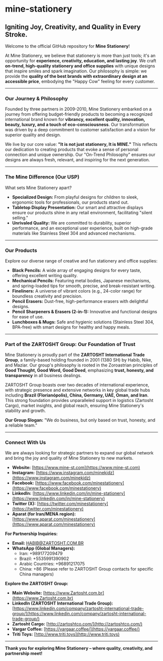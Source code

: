 # mine-stationery
## Igniting Joy, Creativity, and Quality in Every Stroke.

Welcome to the official GitHub repository for **Mine Stationery**!

At Mine Stationery, we believe that stationery is more than just tools; it's an opportunity for **experience, creativity, education, and lasting joy**. We craft **on-trend, high-quality stationery and office supplies** with unique designs that inspire smiles and spark imagination. Our philosophy is simple: we provide the **quality of the best brands with extraordinary design at an accessible price**, embodying the "Happy Cow" feeling for every customer.

---

### **Our Journey & Philosophy**

Founded by three partners in 2009-2010, Mine Stationery embarked on a journey from offering budget-friendly products to becoming a recognized international brand known for **vibrancy, excellent quality, innovation, beauty, luxury, and a touch of eco-consciousness**. Our transformation was driven by a deep commitment to customer satisfaction and a vision for superior quality and design.

We live by our core value: **"It is not just stationery, It is MINE."** This reflects our dedication to creating products that evoke a sense of personal connection and unique ownership. Our "On-Trend Philosophy" ensures our designs are always fresh, relevant, and inspiring for the next generation.

---

### **The Mine Difference (Our USP)**

What sets Mine Stationery apart?

* **Specialized Design:** From playful designs for children to sleek, ergonomic tools for professionals, our products stand out.
* **Tabletop Display Presentation:** Our smart and attractive displays ensure our products shine in any retail environment, facilitating "silent selling."
* **Unrivaled Quality:** We are committed to durability, superior performance, and an exceptional user experience, built on high-grade materials like Stainless Steel 304 and advanced mechanisms.

---

### **Our Products**

Explore our diverse range of creative and fun stationery and office supplies:

* **Black Pencils:** A wide array of engaging designs for every taste, offering excellent writing quality.
* **Mechanical Pencils:** Featuring metal bodies, Japanese mechanisms, and spring-loaded tips for smooth, precise, and break-resistant writing.
* **Fineliners:** A universe of vibrant colors (e.g., 24-color range) for boundless creativity and precision.
* **Pencil Erasers:** Dust-free, high-performance erasers with delightful designs.
* **Pencil Sharpeners & Erasers (2-in-1):** Innovative and functional designs for ease of use.
* **Lunchboxes & Mugs:** Safe and hygienic solutions (Stainless Steel 304, BPA-free) with smart designs for healthy and happy meals.

---

### **Part of the ZARTOSHT Group: Our Foundation of Trust**

Mine Stationery is proudly part of the **ZARTOSHT International Trade Group**, a family-based holding founded in 2001 (1380 SH) by Habib, Nike, and Maziar. Our group's philosophy is rooted in the Zoroastrian principles of **Good Thought, Good Word, Good Deed**, emphasizing **trust, honesty, and transparency** in all business dealings.

ZARTOSHT Group boasts over two decades of international experience, with strategic presence and extensive networks in key global trade hubs including **Brazil (Florianópolis), China, Germany, UAE, Oman, and Iran**. This strong foundation provides unparalleled support in logistics (Zartosht Cargo), market insights, and global reach, ensuring Mine Stationery's stability and growth.

**Our Group Slogan:** "We do business, but only based on trust, honesty, and a reliable team."

---

### **Connect With Us**

We are always looking for strategic partners to expand our global network and bring the joy and quality of Mine Stationery to new markets.

* **Website:** [https://www.mine-st.com](https://www.mine-st.com)
* **Instagram:** [https://www.instagram.com/minekidz](https://www.instagram.com/minekidz)
* **Facebook:** [https://www.facebook.com/minestationery](https://www.facebook.com/minestationery)
* **LinkedIn:** [https://www.linkedin.com/in/mine-stationery](https://www.linkedin.com/in/mine-stationery)
* **Twitter (X):** [https://twitter.com/minestationery](https://twitter.com/minestationery)
* **Aparat (for Iran/MENA region):** [https://www.aparat.com/minestationery](https://www.aparat.com/minestationery)

**For Partnership Inquiries:**
* **Email:** HABIB@ZARTOSHT.COM.BR
* **WhatsApp (Global Managers):**
    * Iran: +989177209479
    * Brazil: +5535991390902
    * Arabic Countries: +96891217075
    * China: +86 (Please refer to ZARTOSHT Group contacts for specific China managers)

**Explore the ZARTOSHT Group:**
* **Main Website:** [https://www.Zartosht.com.br](https://www.Zartosht.com.br)
* **LinkedIn (ZARTOSHT International Trade Group):** [https://www.linkedin.com/company/zartosht-international-trade-group/](https://www.linkedin.com/company/zartosht-international-trade-group/)
* **Zartosht Cargo:** [http://zartoshtco.com/](http://zartoshtco.com/)
* **Vargar Coffee:** [https://vargaar.coffee/](https://vargaar.coffee/)
* **Triti Toys:** [http://www.triti.toys](http://www.triti.toys)

---

**Thank you for exploring Mine Stationery – where quality, creativity, and partnership meet!**
